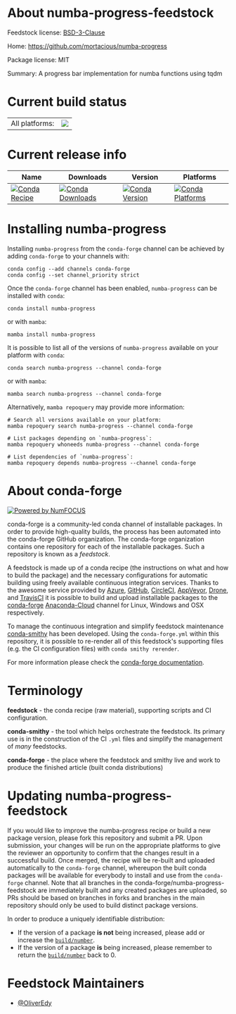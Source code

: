 About numba-progress-feedstock
==============================

Feedstock license: [BSD-3-Clause](https://github.com/conda-forge/numba-progress-feedstock/blob/main/LICENSE.txt)

Home: https://github.com/mortacious/numba-progress

Package license: MIT

Summary: A progress bar implementation for numba functions using tqdm

Current build status
====================


<table><tr><td>All platforms:</td>
    <td>
      <a href="https://dev.azure.com/conda-forge/feedstock-builds/_build/latest?definitionId=19543&branchName=main">
        <img src="https://dev.azure.com/conda-forge/feedstock-builds/_apis/build/status/numba-progress-feedstock?branchName=main">
      </a>
    </td>
  </tr>
</table>

Current release info
====================

| Name | Downloads | Version | Platforms |
| --- | --- | --- | --- |
| [![Conda Recipe](https://img.shields.io/badge/recipe-numba--progress-green.svg)](https://anaconda.org/conda-forge/numba-progress) | [![Conda Downloads](https://img.shields.io/conda/dn/conda-forge/numba-progress.svg)](https://anaconda.org/conda-forge/numba-progress) | [![Conda Version](https://img.shields.io/conda/vn/conda-forge/numba-progress.svg)](https://anaconda.org/conda-forge/numba-progress) | [![Conda Platforms](https://img.shields.io/conda/pn/conda-forge/numba-progress.svg)](https://anaconda.org/conda-forge/numba-progress) |

Installing numba-progress
=========================

Installing `numba-progress` from the `conda-forge` channel can be achieved by adding `conda-forge` to your channels with:

```
conda config --add channels conda-forge
conda config --set channel_priority strict
```

Once the `conda-forge` channel has been enabled, `numba-progress` can be installed with `conda`:

```
conda install numba-progress
```

or with `mamba`:

```
mamba install numba-progress
```

It is possible to list all of the versions of `numba-progress` available on your platform with `conda`:

```
conda search numba-progress --channel conda-forge
```

or with `mamba`:

```
mamba search numba-progress --channel conda-forge
```

Alternatively, `mamba repoquery` may provide more information:

```
# Search all versions available on your platform:
mamba repoquery search numba-progress --channel conda-forge

# List packages depending on `numba-progress`:
mamba repoquery whoneeds numba-progress --channel conda-forge

# List dependencies of `numba-progress`:
mamba repoquery depends numba-progress --channel conda-forge
```


About conda-forge
=================

[![Powered by
NumFOCUS](https://img.shields.io/badge/powered%20by-NumFOCUS-orange.svg?style=flat&colorA=E1523D&colorB=007D8A)](https://numfocus.org)

conda-forge is a community-led conda channel of installable packages.
In order to provide high-quality builds, the process has been automated into the
conda-forge GitHub organization. The conda-forge organization contains one repository
for each of the installable packages. Such a repository is known as a *feedstock*.

A feedstock is made up of a conda recipe (the instructions on what and how to build
the package) and the necessary configurations for automatic building using freely
available continuous integration services. Thanks to the awesome service provided by
[Azure](https://azure.microsoft.com/en-us/services/devops/), [GitHub](https://github.com/),
[CircleCI](https://circleci.com/), [AppVeyor](https://www.appveyor.com/),
[Drone](https://cloud.drone.io/welcome), and [TravisCI](https://travis-ci.com/)
it is possible to build and upload installable packages to the
[conda-forge](https://anaconda.org/conda-forge) [Anaconda-Cloud](https://anaconda.org/)
channel for Linux, Windows and OSX respectively.

To manage the continuous integration and simplify feedstock maintenance
[conda-smithy](https://github.com/conda-forge/conda-smithy) has been developed.
Using the ``conda-forge.yml`` within this repository, it is possible to re-render all of
this feedstock's supporting files (e.g. the CI configuration files) with ``conda smithy rerender``.

For more information please check the [conda-forge documentation](https://conda-forge.org/docs/).

Terminology
===========

**feedstock** - the conda recipe (raw material), supporting scripts and CI configuration.

**conda-smithy** - the tool which helps orchestrate the feedstock.
                   Its primary use is in the construction of the CI ``.yml`` files
                   and simplify the management of *many* feedstocks.

**conda-forge** - the place where the feedstock and smithy live and work to
                  produce the finished article (built conda distributions)


Updating numba-progress-feedstock
=================================

If you would like to improve the numba-progress recipe or build a new
package version, please fork this repository and submit a PR. Upon submission,
your changes will be run on the appropriate platforms to give the reviewer an
opportunity to confirm that the changes result in a successful build. Once
merged, the recipe will be re-built and uploaded automatically to the
`conda-forge` channel, whereupon the built conda packages will be available for
everybody to install and use from the `conda-forge` channel.
Note that all branches in the conda-forge/numba-progress-feedstock are
immediately built and any created packages are uploaded, so PRs should be based
on branches in forks and branches in the main repository should only be used to
build distinct package versions.

In order to produce a uniquely identifiable distribution:
 * If the version of a package **is not** being increased, please add or increase
   the [``build/number``](https://docs.conda.io/projects/conda-build/en/latest/resources/define-metadata.html#build-number-and-string).
 * If the version of a package **is** being increased, please remember to return
   the [``build/number``](https://docs.conda.io/projects/conda-build/en/latest/resources/define-metadata.html#build-number-and-string)
   back to 0.

Feedstock Maintainers
=====================

* [@OliverEdy](https://github.com/OliverEdy/)

